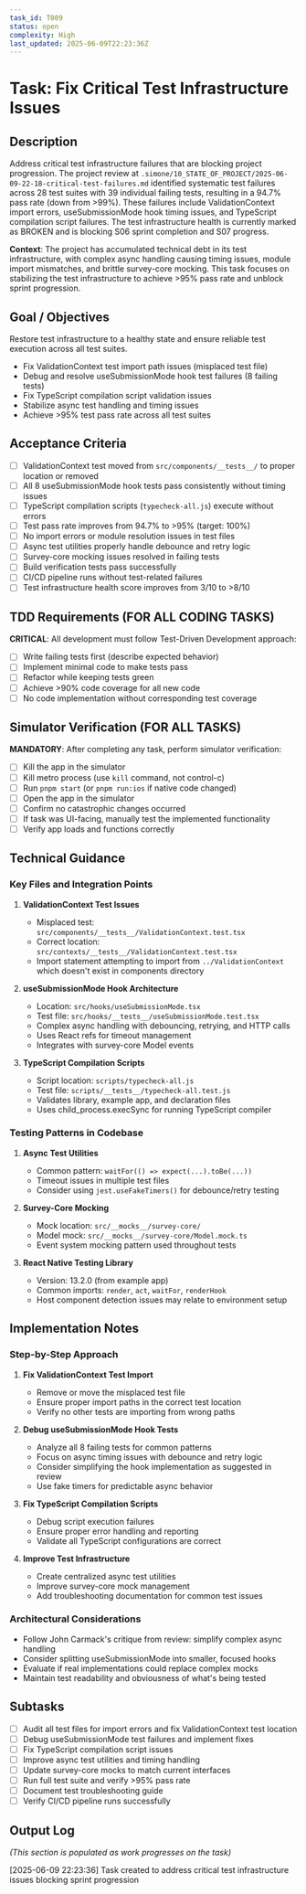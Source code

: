 ```yaml
---
task_id: T009
status: open
complexity: High
last_updated: 2025-06-09T22:23:36Z
---
```


# Task: Fix Critical Test Infrastructure Issues

## Description
Address critical test infrastructure failures that are blocking project progression. The project review at `.simone/10_STATE_OF_PROJECT/2025-06-09-22-18-critical-test-failures.md` identified systematic test failures across 28 test suites with 39 individual failing tests, resulting in a 94.7% pass rate (down from >99%). These failures include ValidationContext import errors, useSubmissionMode hook timing issues, and TypeScript compilation script failures. The test infrastructure health is currently marked as BROKEN and is blocking S06 sprint completion and S07 progress.

**Context**: The project has accumulated technical debt in its test infrastructure, with complex async handling causing timing issues, module import mismatches, and brittle survey-core mocking. This task focuses on stabilizing the test infrastructure to achieve >95% pass rate and unblock sprint progression.

## Goal / Objectives
Restore test infrastructure to a healthy state and ensure reliable test execution across all test suites.
- Fix ValidationContext test import path issues (misplaced test file)
- Debug and resolve useSubmissionMode hook test failures (8 failing tests)
- Fix TypeScript compilation script validation issues
- Stabilize async test handling and timing issues
- Achieve >95% test pass rate across all test suites

## Acceptance Criteria
- [ ] ValidationContext test moved from `src/components/__tests__/` to proper location or removed
- [ ] All 8 useSubmissionMode hook tests pass consistently without timing issues
- [ ] TypeScript compilation scripts (`typecheck-all.js`) execute without errors
- [ ] Test pass rate improves from 94.7% to >95% (target: 100%)
- [ ] No import errors or module resolution issues in test files
- [ ] Async test utilities properly handle debounce and retry logic
- [ ] Survey-core mocking issues resolved in failing tests
- [ ] Build verification tests pass successfully
- [ ] CI/CD pipeline runs without test-related failures
- [ ] Test infrastructure health score improves from 3/10 to >8/10

## TDD Requirements (FOR ALL CODING TASKS)
**CRITICAL**: All development must follow Test-Driven Development approach:
- [ ] Write failing tests first (describe expected behavior)
- [ ] Implement minimal code to make tests pass
- [ ] Refactor while keeping tests green
- [ ] Achieve >90% code coverage for all new code
- [ ] No code implementation without corresponding test coverage

## Simulator Verification (FOR ALL TASKS)
**MANDATORY**: After completing any task, perform simulator verification:
- [ ] Kill the app in the simulator
- [ ] Kill metro process (use `kill` command, not control-c)
- [ ] Run `pnpm start` (or `pnpm run:ios` if native code changed)
- [ ] Open the app in the simulator
- [ ] Confirm no catastrophic changes occurred
- [ ] If task was UI-facing, manually test the implemented functionality
- [ ] Verify app loads and functions correctly

## Technical Guidance

### Key Files and Integration Points

1. **ValidationContext Test Issues**
   - Misplaced test: `src/components/__tests__/ValidationContext.test.tsx`
   - Correct location: `src/contexts/__tests__/ValidationContext.test.tsx`
   - Import statement attempting to import from `../ValidationContext` which doesn't exist in components directory

2. **useSubmissionMode Hook Architecture**
   - Location: `src/hooks/useSubmissionMode.tsx`
   - Test file: `src/hooks/__tests__/useSubmissionMode.test.tsx`
   - Complex async handling with debouncing, retrying, and HTTP calls
   - Uses React refs for timeout management
   - Integrates with survey-core Model events

3. **TypeScript Compilation Scripts**
   - Script location: `scripts/typecheck-all.js`
   - Test file: `scripts/__tests__/typecheck-all.test.js`
   - Validates library, example app, and declaration files
   - Uses child_process.execSync for running TypeScript compiler

### Testing Patterns in Codebase

1. **Async Test Utilities**
   - Common pattern: `waitFor(() => expect(...).toBe(...))`
   - Timeout issues in multiple test files
   - Consider using `jest.useFakeTimers()` for debounce/retry testing

2. **Survey-Core Mocking**
   - Mock location: `src/__mocks__/survey-core/`
   - Model mock: `src/__mocks__/survey-core/Model.mock.ts`
   - Event system mocking pattern used throughout tests

3. **React Native Testing Library**
   - Version: 13.2.0 (from example app)
   - Common imports: `render`, `act`, `waitFor`, `renderHook`
   - Host component detection issues may relate to environment setup

## Implementation Notes

### Step-by-Step Approach

1. **Fix ValidationContext Test Import**
   - Remove or move the misplaced test file
   - Ensure proper import paths in the correct test location
   - Verify no other tests are importing from wrong paths

2. **Debug useSubmissionMode Hook Tests**
   - Analyze all 8 failing tests for common patterns
   - Focus on async timing issues with debounce and retry logic
   - Consider simplifying the hook implementation as suggested in review
   - Use fake timers for predictable async behavior

3. **Fix TypeScript Compilation Scripts**
   - Debug script execution failures
   - Ensure proper error handling and reporting
   - Validate all TypeScript configurations are correct

4. **Improve Test Infrastructure**
   - Create centralized async test utilities
   - Improve survey-core mock management
   - Add troubleshooting documentation for common test issues

### Architectural Considerations

- Follow John Carmack's critique from review: simplify complex async handling
- Consider splitting useSubmissionMode into smaller, focused hooks
- Evaluate if real implementations could replace complex mocks
- Maintain test readability and obviousness of what's being tested

## Subtasks
- [ ] Audit all test files for import errors and fix ValidationContext test location
- [ ] Debug useSubmissionMode test failures and implement fixes
- [ ] Fix TypeScript compilation script issues
- [ ] Improve async test utilities and timing handling
- [ ] Update survey-core mocks to match current interfaces
- [ ] Run full test suite and verify >95% pass rate
- [ ] Document test troubleshooting guide
- [ ] Verify CI/CD pipeline runs successfully

## Output Log
*(This section is populated as work progresses on the task)*

[2025-06-09 22:23:36] Task created to address critical test infrastructure issues blocking sprint progression
